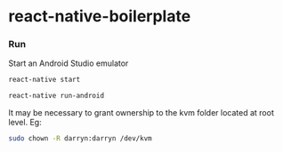 # react-native-boilerplate

### Run

Start an Android Studio emulator

```sh
react-native start

react-native run-android
```

It may be necessary to grant ownership to the kvm folder located at root level. Eg:

```sh
sudo chown -R darryn:darryn /dev/kvm
```
